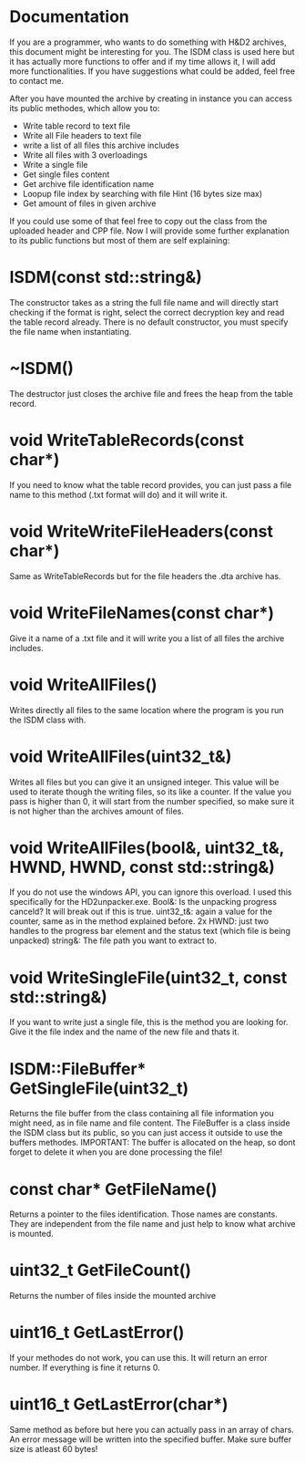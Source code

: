 # Documentation

If you are a programmer, who wants to do something with H&D2 archives, this document might be interesting for you. 
The ISDM class is used here but it has actually more functions to offer and if my time allows it, I will add more functionalities.
If you have suggestions what could be added, feel free to contact me.

After you have mounted the archive by creating in instance you can
access its public methodes, which allow you to:
- Write table record to text file
- Write all File headers to text file
- write a list of all files this archive includes
- Write all files with 3 overloadings
- Write a single file
- Get single files content
- Get archive file identification name
- Loopup file index by searching with file Hint (16 bytes size max)
- Get amount of files in given archive

If you could use some of that feel free to copy out the class from the uploaded header and CPP file.
Now I will provide some further explanation to its public functions but most of them are self explaining:

# ISDM(const std::string&)
The constructor takes as a string the full file name and will directly start checking if the format is right, 
select the correct decryption key and read the table record already. There is no default constructor, you must specify the file name when instantiating.

# ~ISDM()
The destructor just closes the archive file and frees the heap from the table record.

# void WriteTableRecords(const char*)
If you need to know what the table record provides, you can just pass a file name to this method (.txt format will do) and it will write it.

# void WriteWriteFileHeaders(const char*)
Same as WriteTableRecords but for the file headers the .dta archive has.

# void WriteFileNames(const char*)
Give it a name of a .txt file and it will write you a list of all files the archive includes.

# void WriteAllFiles()
Writes directly all files to the same location where the program is you run the ISDM class with.

# void WriteAllFiles(uint32_t&)
Writes all files but you can give it an unsigned integer. This value will be used to iterate though the writing files, so its like a counter.
If the value you pass is higher than 0, it will start from the number specified, so make sure it is not higher than the archives amount of files.

# void WriteAllFiles(bool&, uint32_t&, HWND, HWND, const std::string&)
If you do not use the windows API, you can ignore this overload. I used this specifically for the HD2unpacker.exe.
Bool&: Is the unpacking progress canceld? It will break out if this is true.
uint32_t&: again a value for the counter, same as in the method explained before.
2x HWND: just two handles to the progress bar element and the status text (which file is being unpacked)
string&: The file path you want to extract to.

# void WriteSingleFile(uint32_t, const std::string&)
If you want to write just a single file, this is the method you are looking for. Give it the file index and the name of the new file and thats it.

# ISDM::FileBuffer* GetSingleFile(uint32_t)
Returns the file buffer from the class containing all file information you might need, as in file name and file content.
The FileBuffer is a class inside the ISDM class but its public, so you can just access it outside to use the buffers methodes.
IMPORTANT: The buffer is allocated on the heap, so dont forget to delete it when you are done processing the file!

# const char* GetFileName()
Returns a pointer to the files identification. Those names are constants. They are independent from the file name and just help to know what archive is mounted.

# uint32_t GetFileCount()
Returns the number of files inside the mounted archive

# uint16_t GetLastError()
If your methodes do not work, you can use this. It will return an error number. If everything is fine it returns 0.

# uint16_t GetLastError(char*)
Same method as before but here you can actually pass in an array of chars. An error message will be written into the specified buffer.
Make sure buffer size is atleast 60 bytes!

